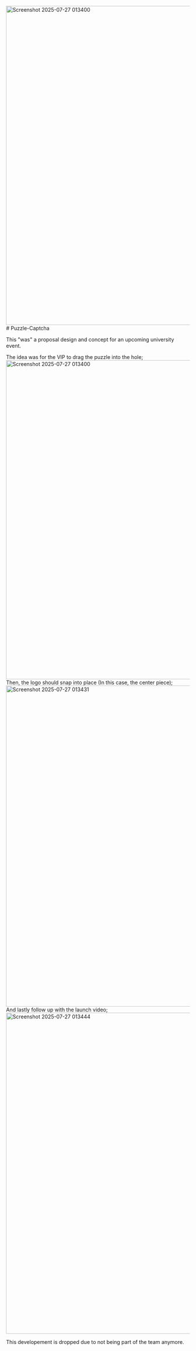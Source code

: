 <img width="1919" height="872" alt="Screenshot 2025-07-27 013400" src="https://github.com/user-attachments/assets/0965014d-7af2-4167-b673-6d8d4b3301dd" /># Puzzle-Captcha

This "was" a proposal design and concept for an upcoming university event.

The idea was for the VIP to drag the puzzle into the hole;
<img width="1919" height="872" alt="Screenshot 2025-07-27 013400" src="https://github.com/user-attachments/assets/f94631ed-0c28-4775-95e6-60c11fa9902b" />
Then, the logo should snap into place (In this case, the center piece);
<img width="1919" height="877" alt="Screenshot 2025-07-27 013431" src="https://github.com/user-attachments/assets/b2f64280-fb57-4762-94c8-77b609df2bb2" />
And lastly follow up with the launch video;
<img width="1919" height="877" alt="Screenshot 2025-07-27 013444" src="https://github.com/user-attachments/assets/dfcff3c3-270d-47e7-b8c4-cc4a9671d7f4" />

This developement is dropped due to not being part of the team anymore.

